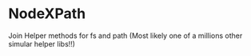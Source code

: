 # NodeXPath
Join Helper methods for fs and path (Most likely one of a millions other simular helper libs!!)
